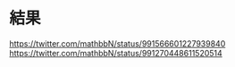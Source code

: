 # 結果
https://twitter.com/mathbbN/status/991566601227939840
https://twitter.com/mathbbN/status/991270448611520514
